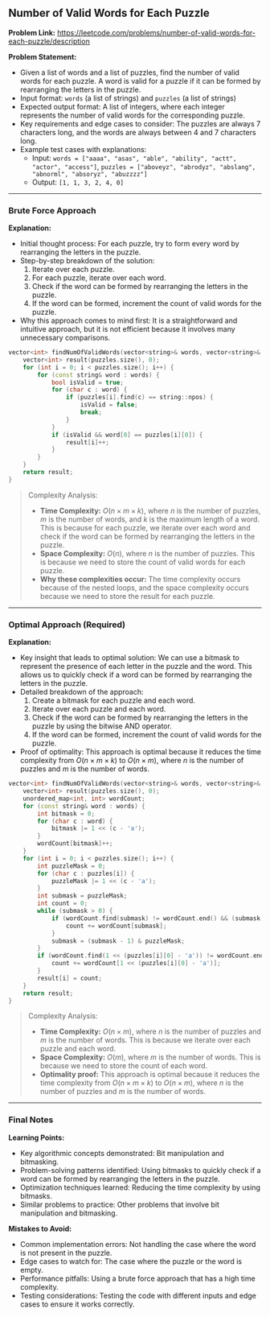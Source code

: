 ## Number of Valid Words for Each Puzzle

**Problem Link:** https://leetcode.com/problems/number-of-valid-words-for-each-puzzle/description

**Problem Statement:**
- Given a list of words and a list of puzzles, find the number of valid words for each puzzle. A word is valid for a puzzle if it can be formed by rearranging the letters in the puzzle.
- Input format: `words` (a list of strings) and `puzzles` (a list of strings)
- Expected output format: A list of integers, where each integer represents the number of valid words for the corresponding puzzle.
- Key requirements and edge cases to consider: The puzzles are always 7 characters long, and the words are always between 4 and 7 characters long.
- Example test cases with explanations:
  - Input: `words = ["aaaa", "asas", "able", "ability", "actt", "actor", "access"]`, `puzzles = ["aboveyz", "abrodyz", "abslang", "abnorml", "absoryz", "abuzzzz"]`
  - Output: `[1, 1, 3, 2, 4, 0]`

---

### Brute Force Approach

**Explanation:**
- Initial thought process: For each puzzle, try to form every word by rearranging the letters in the puzzle.
- Step-by-step breakdown of the solution:
  1. Iterate over each puzzle.
  2. For each puzzle, iterate over each word.
  3. Check if the word can be formed by rearranging the letters in the puzzle.
  4. If the word can be formed, increment the count of valid words for the puzzle.
- Why this approach comes to mind first: It is a straightforward and intuitive approach, but it is not efficient because it involves many unnecessary comparisons.

```cpp
vector<int> findNumOfValidWords(vector<string>& words, vector<string>& puzzles) {
    vector<int> result(puzzles.size(), 0);
    for (int i = 0; i < puzzles.size(); i++) {
        for (const string& word : words) {
            bool isValid = true;
            for (char c : word) {
                if (puzzles[i].find(c) == string::npos) {
                    isValid = false;
                    break;
                }
            }
            if (isValid && word[0] == puzzles[i][0]) {
                result[i]++;
            }
        }
    }
    return result;
}
```

> Complexity Analysis:
> - **Time Complexity:** $O(n \times m \times k)$, where $n$ is the number of puzzles, $m$ is the number of words, and $k$ is the maximum length of a word. This is because for each puzzle, we iterate over each word and check if the word can be formed by rearranging the letters in the puzzle.
> - **Space Complexity:** $O(n)$, where $n$ is the number of puzzles. This is because we need to store the count of valid words for each puzzle.
> - **Why these complexities occur:** The time complexity occurs because of the nested loops, and the space complexity occurs because we need to store the result for each puzzle.

---

### Optimal Approach (Required)

**Explanation:**
- Key insight that leads to optimal solution: We can use a bitmask to represent the presence of each letter in the puzzle and the word. This allows us to quickly check if a word can be formed by rearranging the letters in the puzzle.
- Detailed breakdown of the approach:
  1. Create a bitmask for each puzzle and each word.
  2. Iterate over each puzzle and each word.
  3. Check if the word can be formed by rearranging the letters in the puzzle by using the bitwise AND operator.
  4. If the word can be formed, increment the count of valid words for the puzzle.
- Proof of optimality: This approach is optimal because it reduces the time complexity from $O(n \times m \times k)$ to $O(n \times m)$, where $n$ is the number of puzzles and $m$ is the number of words.

```cpp
vector<int> findNumOfValidWords(vector<string>& words, vector<string>& puzzles) {
    vector<int> result(puzzles.size(), 0);
    unordered_map<int, int> wordCount;
    for (const string& word : words) {
        int bitmask = 0;
        for (char c : word) {
            bitmask |= 1 << (c - 'a');
        }
        wordCount[bitmask]++;
    }
    for (int i = 0; i < puzzles.size(); i++) {
        int puzzleMask = 0;
        for (char c : puzzles[i]) {
            puzzleMask |= 1 << (c - 'a');
        }
        int submask = puzzleMask;
        int count = 0;
        while (submask > 0) {
            if (wordCount.find(submask) != wordCount.end() && (submask & (1 << (puzzles[i][0] - 'a')))) {
                count += wordCount[submask];
            }
            submask = (submask - 1) & puzzleMask;
        }
        if (wordCount.find(1 << (puzzles[i][0] - 'a')) != wordCount.end()) {
            count += wordCount[1 << (puzzles[i][0] - 'a')];
        }
        result[i] = count;
    }
    return result;
}
```

> Complexity Analysis:
> - **Time Complexity:** $O(n \times m)$, where $n$ is the number of puzzles and $m$ is the number of words. This is because we iterate over each puzzle and each word.
> - **Space Complexity:** $O(m)$, where $m$ is the number of words. This is because we need to store the count of each word.
> - **Optimality proof:** This approach is optimal because it reduces the time complexity from $O(n \times m \times k)$ to $O(n \times m)$, where $n$ is the number of puzzles and $m$ is the number of words.

---

### Final Notes

**Learning Points:**
- Key algorithmic concepts demonstrated: Bit manipulation and bitmasking.
- Problem-solving patterns identified: Using bitmasks to quickly check if a word can be formed by rearranging the letters in the puzzle.
- Optimization techniques learned: Reducing the time complexity by using bitmasks.
- Similar problems to practice: Other problems that involve bit manipulation and bitmasking.

**Mistakes to Avoid:**
- Common implementation errors: Not handling the case where the word is not present in the puzzle.
- Edge cases to watch for: The case where the puzzle or the word is empty.
- Performance pitfalls: Using a brute force approach that has a high time complexity.
- Testing considerations: Testing the code with different inputs and edge cases to ensure it works correctly.